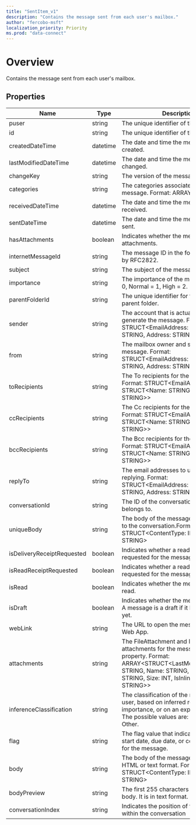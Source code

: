```yaml
---
title: "SentItem_v1"
description: "Contains the message sent from each user's mailbox."
author: "fercobo-msft"
localization_priority: Priority
ms.prod: "data-connect"
---
```


# Overview

Contains the message sent from each user's mailbox.

## Properties

| Name                       | Type     | Description                                                                                                                                                                                                              |
| -------------------------- | -------- | ------------------------------------------------------------------------------------------------------------------------------------------------------------------------------------------------------------------------ |
| puser                         | string   | The unique identifier of the user.  |
| id                         | string   | The unique identifier of the message.                                                                                                                                                                                    |
| createdDateTime            | datetime | The date and time the message was created.                                                                                                                                                                               |
| lastModifiedDateTime       | datetime | The date and time the message was last changed.                                                                                                                                                                          |
| changeKey                  | string   | The version of the message.                                                                                                                                                                                              |
| categories                 | string   | The categories associated with the message. Format: ARRAY<STRING>                                                                                                                                                        |
| receivedDateTime           | datetime | The date and time the message was received.                                                                                                                                                                              |
| sentDateTime               | datetime | The date and time the message was sent.                                                                                                                                                                                  |
| hasAttachments             | boolean  | Indicates whether the message has attachments.                                                                                                                                                                           |
| internetMessageId          | string   | The message ID in the format specified by RFC2822.                                                                                                                                                                       |
| subject                    | string   | The subject of the message.                                                                                                                                                                                              |
| importance                 | string   | The importance of the message: Low = 0, Normal = 1, High = 2.                                                                                                                                                            |
| parentFolderId             | string   | The unique identifier for the message's parent folder.                                                                                                                                                                   |
| sender                     | string   | The account that is actually used to generate the message. Format: STRUCT<EmailAddress: STRUCT<Name: STRING, Address: STRING>>                                                                                           |
| from                       | string   | The mailbox owner and sender of the message. Format: STRUCT<EmailAddress: STRUCT<Name: STRING, Address: STRING>>                                                                                                         |
| toRecipients               | string   | The To recipients for the message. Format: STRUCT<EmailAddress: STRUCT<Name: STRING, Address: STRING>>                                                                                                                   |
| ccRecipients               | string   | The Cc recipients for the message. Format: STRUCT<EmailAddress: STRUCT<Name: STRING, Address: STRING>>                                                                                                                   |
| bccRecipients              | string   | The Bcc recipients for the message. Format: STRUCT<EmailAddress: STRUCT<Name: STRING, Address: STRING>>                                                                                                                  |
| replyTo                    | string   | The email addresses to use when replying. Format: STRUCT<EmailAddress: STRUCT<Name: STRING, Address: STRING>>                                                                                                            |
| conversationId             | string   | The ID of the conversation that the email belongs to.                                                                                                                                                                    |
| uniqueBody                 | string   | The body of the message that is unique to the conversation.Format: STRUCT<ContentType: INT32, Content: STRING>                                                                                                           |
| isDeliveryReceiptRequested | boolean  | Indicates whether a read receipt is requested for the message.                                                                                                                                                           |
| isReadReceiptRequested     | boolean  | Indicates whether a read receipt is requested for the message.                                                                                                                                                           |
| isRead                     | boolean  | Indicates whether the message has been read.                                                                                                                                                                             |
| isDraft                    | boolean  | Indicates whether the message is a draft. A message is a draft if it hasn't been sent yet.                                                                                                                               |
| webLink                    | string   | The URL to open the message in Outlook Web App.                                                                                                                                                                          |
| attachments                | string   | The FileAttachment and ItemAttachment attachments for the message. Navigation property. Format: ARRAY<STRUCT<LastModifiedDateTime: STRING, Name: STRING, ContentType: STRING, Size: INT, IsInline: BOOLEAN, Id: STRING>> |
| inferenceClassification    | string   | The classification of the message for the user, based on inferred relevance or importance, or on an explicit override. The possible values are: Focused or Other.                                                        |
| flag                       | string   | The flag value that indicates the status, start date, due date, or completion date for the message.                                                                                                                      |
| body                       | string   | The body of the message. It can be in HTML or text format. Format: STRUCT<ContentType: INT32, Content: STRING>                                                                                                           |
| bodyPreview                | string   | The first 255 characters of the message body. It is in text format.                                                                                                                                                      |
| conversationIndex          | string   | Indicates the position of the message within the conversation                                                                                                                                                            |
